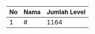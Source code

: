 | No | Nama            | Jumlah Level |
|----|-----------------|--------------|
| 1  | #    |    1164        |
